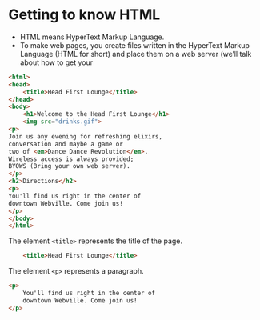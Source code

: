 # Getting to know HTML

* HTML means HyperText Markup Language.
* To make web pages, you create files written in the HyperText
Markup Language (HTML for
short) and place them on a web
server (we’ll talk about how to
get your


````html
<html>
<head>
	<title>Head First Lounge</title>
</head>
<body>
	<h1>Welcome to the Head First Lounge</h1>
	<img src="drinks.gif">
<p>
Join us any evening for refreshing elixirs,
conversation and maybe a game or
two of <em>Dance Dance Revolution</em>.
Wireless access is always provided;
BYOWS (Bring your own web server).
</p>
<h2>Directions</h2>
<p>
You'll find us right in the center of
downtown Webville. Come join us!
</p>
</body>
</html>
````


The element `<title>` represents the title of the page.

````html
	<title>Head First Lounge</title>
````

The element `<p>` represents a paragraph.
````html
<p>
	You'll find us right in the center of
	downtown Webville. Come join us!
</p>
````


